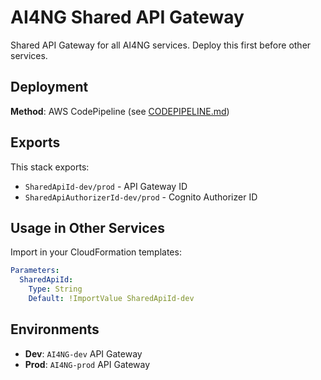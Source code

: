 # AI4NG Shared API Gateway

Shared API Gateway for all AI4NG services. Deploy this first before other services.

## Deployment

**Method**: AWS CodePipeline (see [CODEPIPELINE.md](CODEPIPELINE.md))

## Exports

This stack exports:
- `SharedApiId-dev/prod` - API Gateway ID
- `SharedApiAuthorizerId-dev/prod` - Cognito Authorizer ID

## Usage in Other Services

Import in your CloudFormation templates:
```yaml
Parameters:
  SharedApiId:
    Type: String
    Default: !ImportValue SharedApiId-dev
```

## Environments

- **Dev**: `AI4NG-dev` API Gateway
- **Prod**: `AI4NG-prod` API Gateway